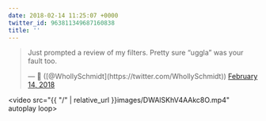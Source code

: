 ```yaml
---
date: 2018-02-14 11:25:07 +0000
twitter_id: 963811349687160838
title: ''
---
```


<blockquote class="twitter-tweet"><p lang="en" dir="ltr">Just prompted a review of my filters. Pretty sure “uggla” was your fault too.</p>&mdash; 🤧 ([@WhollySchmidt](https://twitter.com/WhollySchmidt)) <a href="https://twitter.com/WhollySchmidt/status/963811221941248001?ref_src=twsrc%5Etfw">February 14, 2018</a></blockquote>
<script async src="https://platform.twitter.com/widgets.js" charset="utf-8"></script>



<video src="{{ \"/\" | relative_url  }}images/DWAlSKhV4AAkc8O.mp4" autoplay loop></video>
